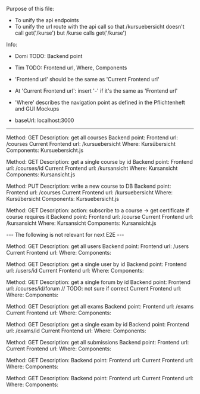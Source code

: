 Purpose of this file:
- To unify the api endpoints
- To unify the url route with the api call so that
/kursuebersicht doesn't call get('/kurse') but
/kurse calls get('/kurse')

Info:
- Domi TODO: Backend point
- Tim TODO: Frontend url, Where, Components

- 'Frontend url' should be the same as 'Current Frontend url'
- At 'Current Frontend url': insert '-' if it's the same as 'Frontend url'
- 'Where' describes the navigation point as defined in the Pflichtenheft and GUI Mockups
- baseUrl: localhost:3000

------------

Method: GET
Description: get all courses
Backend point: 
Frontend url: /courses
Current Frontend url: /kursuebersicht
Where: Kursübersicht
Components: Kursuebersicht.js

Method: GET
Description: get a single course by id
Backend point:
Frontend url: /courses/id
Current Frontend url: /kursansicht
Where: Kursansicht
Components: Kursansicht.js

Method: PUT
Description: write a new course to DB
Backend point:
Frontend url: /courses
Current Frontend url: /kursuebersicht
Where: Kursübersicht
Components:  Kursuebersicht.js

Method: GET
Description: action: subscribe to a course -> get certificate if course requires it
Backend point:
Frontend url: /course
Current Frontend url: /kursansicht
Where: Kursansicht
Components: Kursansicht.js


--- The following is not relevant for next E2E ---

Method: GET
Description: get all users
Backend point:
Frontend url: /users
Current Frontend url:
Where:
Components:

Method: GET
Description: get a single user by id
Backend point:
Frontend url: /users/id
Current Frontend url:
Where:
Components:

Method: GET
Description: get a single forum by id
Backend point:
Frontend url: /courses/id/forum			// TODO: not sure if correct
Current Frontend url:
Where:
Components:

Method: GET
Description: get all exams
Backend point:
Frontend url: /exams
Current Frontend url:
Where:
Components:

Method: GET
Description: get a single exam by id
Backend point:
Frontend url: /exams/id
Current Frontend url:
Where:
Components:

Method: GET
Description: get all submissions
Backend point:
Frontend url:
Current Frontend url:
Where:
Components:

Method: GET
Description: 
Backend point:
Frontend url:
Current Frontend url:
Where:
Components:

Method: GET
Description: 
Backend point:
Frontend url:
Current Frontend url:
Where:
Components:

